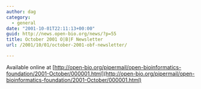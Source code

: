 ```yaml
---
author: dag
category:
  - general
date: "2001-10-01T22:11:13+00:00"
guid: http://news.open-bio.org/news/?p=55
title: October 2001 O|B|F Newsletter
url: /2001/10/01/october-2001-obf-newsletter/

---
```

Available online at [http://open-bio.org/pipermail/open-bioinformatics-foundation/2001-October/000001.html](http://open-bio.org/pipermail/open-bioinformatics-foundation/2001-October/000001.html)
